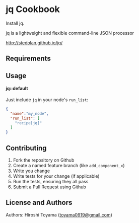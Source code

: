 jq Cookbook
===========
Install jq. 

jq is a lightweight and flexible command-line JSON processor

http://stedolan.github.io/jq/

Requirements
------------


Usage
-----
#### jq::default

Just include `jq` in your node's `run_list`:

```json
{
  "name":"my_node",
  "run_list": [
    "recipe[jq]"
  ]
}
```

Contributing
------------
1. Fork the repository on Github
2. Create a named feature branch (like `add_component_x`)
3. Write you change
4. Write tests for your change (if applicable)
5. Run the tests, ensuring they all pass
6. Submit a Pull Request using Github

License and Authors
-------------------
Authors: Hiroshi Toyama (toyama0919@gmail.com)
